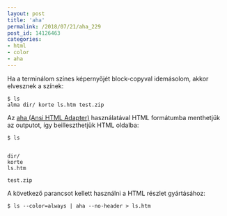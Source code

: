 ```yaml
---
layout: post
title: 'aha'
permalink: /2018/07/21/aha_229
post_id: 14126463
categories: 
- html
- color
- aha
---
```


Ha a terminálom színes képernyőjét block-copyval idemásolom, akkor elvesznek a színek:

```
$ ls
alma dir/ korte ls.htm test.zip
```

Az 
[aha (Ansi HTML Adapter)](https://github.com/theZiz/aha) használatával HTML formátumba menthetjük az outputot, így beilleszthetjük HTML oldalba:

```
$ ls


dir/
korte
ls.htm

test.zip
```

A következő parancsot kellett használni a HTML részlet gyártásához:

```
$ ls --color=always | aha --no-header > ls.htm
```